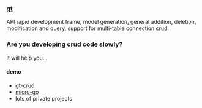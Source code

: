 ### [gt](https://github.com/dreamlu/gt)

API rapid development frame, model generation, general addition, deletion, modification and query, support for
multi-table connection crud

### Are you developing crud code slowly?

It will help you...

#### demo  
- [gt-crud](https://github.com/dreamlu/gt-crud)   
- [micro-go](https://github.com/dreamlu/micro-go)   
- lots of private projects  
